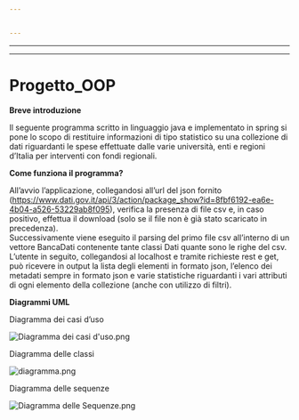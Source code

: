 ```yaml
---


---
```


<hr>
<hr>
<h1 id="progetto_oop">Progetto_OOP</h1>
<p><strong>Breve introduzione</strong></p>
<p>Il seguente programma scritto in linguaggio java e implementato in spring si pone lo scopo di restituire informazioni di tipo statistico su una collezione di dati riguardanti le spese effettuate dalle varie università, enti e regioni d’Italia per interventi con fondi regionali.</p>
<p><strong>Come funziona il programma?</strong></p>
<p>All’avvio l’applicazione, collegandosi all’url del json fornito (<a href="https://www.dati.gov.it/api/3/action/package_show?id=8fbf6192-ea6e-4b04-a526-53229ab8f095">https://www.dati.gov.it/api/3/action/package_show?id=8fbf6192-ea6e-4b04-a526-53229ab8f095</a>), verifica la presenza di file csv e, in caso positivo, effettua il download (solo se il file non è già stato scaricato in precedenza).<br>
Successivamente viene eseguito il parsing del primo file csv all’interno di un vettore BancaDati contenente tante classi Dati quante sono le righe del csv.<br>
L’utente in seguito, collegandosi al localhost e tramite richieste rest e get, può ricevere in output la lista degli elementi in formato json, l’elenco dei metadati sempre in formato json e varie statistiche riguardanti i vari attributi di ogni elemento della collezione (anche con utilizzo di filtri).</p>
<p><strong>Diagrammi UML</strong></p>
<p>Diagramma dei casi d’uso</p>
<p><img src="blob:https://stackedit.io/6d92b4ae-c21e-464a-93cc-47f35ab4fe40" alt="Diagramma dei casi d'uso.png"></p>
<p>Diagramma delle classi</p>
<p><img src="blob:https://stackedit.io/33df9553-be19-4f30-b3e5-2b4dcd00896f" alt="diagramma.png"></p>
<p>Diagramma delle sequenze</p>
<p><img src="blob:https://stackedit.io/de2af9a1-07a6-4065-aa37-00dedfbadc77" alt="Diagramma delle Sequenze.png"></p>

